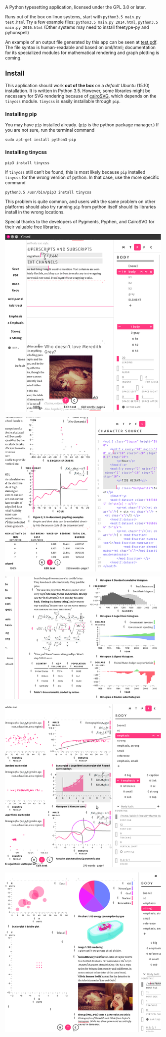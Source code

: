 A Python typesetting application, licensed under the GPL 3.0 or later.

Runs out of the box on linux systems, start with ``python3.5 main.py test.html``
Try a few example files: ``python3.5 main.py 2014.html``, ``python3.5 main.py 2016.html``
(Other systems may need to install freetype-py and pyhunspell)

An example of an output file generated by this app can be seen at [test.pdf](https://github.com/kelvin13/shifty-octocat/blob/master/test.pdf).
The file syntax is human-readable and based on xml/html; documentation for its specialized modules for mathematical rendering and graph plotting is coming.

Install 
------------
This application should work **out of the box** on a *default* Ubuntu (15.10) installation. It is written in Python 3.5.
However, some libraries might be necessary for SVG rendering because of [cairoSVG](https://github.com/Kozea/CairoSVG), which depends on the `tinycss` module.
`tinycss` is easily installable through `pip`. 

### Installing pip
You may have `pip` installed already. (`pip` is the python package manager.) If you are not sure, run the terminal command
````
sudo apt-get install python3-pip
````

### Installing tinycss
````
pip3 install tinycss
````
If `tinycss` still can’t be found, this is most likely because `pip` installed `tinycss` for the *wrong* version of python. In that case, use the more specific command 
````
python3.5 /usr/bin/pip3 install tinycss
````
This problem is quite common, and users with the same problem on other platforms should also try running `pip` from python itself should its libraries install in the wrong locations.

Special thanks to the developers of Pygments, Pyphen, and CairoSVG for their valuable free libraries.

![Screenshot](screenshots/screenshot.png?raw=true "Text")

![Screenshot](screenshots/screenshot2.png?raw=true "Graphing")

![Screenshot](screenshots/screenshot3.png?raw=true "Example typesetting")

![Screenshot](screenshots/screenshot4.png?raw=true "Example typesetting")

![Screenshot](screenshots/screenshot5.png?raw=true "Example typesetting")
